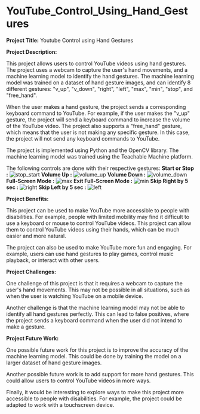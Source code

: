 # YouTube_Control_Using_Hand_Gestures
**Project Title:** Youtube Control using Hand Gestures

**Project Description:**

This project allows users to control YouTube videos using hand gestures. The project uses a webcam to capture the user's hand movements, and a machine learning model to identify the hand gestures. The machine learning model was trained on a dataset of hand gesture images, and can identify 8 different gestures: "v_up", "v_down", "right", "left", "max", "min", "stop", and "free_hand".

When the user makes a hand gesture, the project sends a corresponding keyboard command to YouTube. For example, if the user makes the "v_up" gesture, the project will send a keyboard command to increase the volume of the YouTube video. The project also supports a "free_hand" gesture, which means that the user is not making any specific gesture. In this case, the project will not send any keyboard commands to YouTube.

The project is implemented using Python and the OpenCV library. The machine learning model was trained using the Teachable Machine platform.

The following controls are done with their respective gestures:
**Start or Stop :** ![stop_start](https://github.com/racker9r/YouTube_Control_Using_Hand_Gestures/assets/111962760/39487be2-97e1-4fb5-9e90-fe975c411e8f)
**Volume Up :** ![volume_up](https://github.com/racker9r/YouTube_Control_Using_Hand_Gestures/assets/111962760/8ef8f366-c5cc-4702-8ef4-3a6465b8c980)
**Volume Down :** ![volume_down](https://github.com/racker9r/YouTube_Control_Using_Hand_Gestures/assets/111962760/c1339709-8e0d-455e-a14d-6df9cbc6cd98)
**Full-Screen Mode :** ![max](https://github.com/racker9r/YouTube_Control_Using_Hand_Gestures/assets/111962760/4c96c203-fd3c-4dc8-bc88-8cdfe46c9c02)
**Exit Full-Screen Mode :** ![min](https://github.com/racker9r/YouTube_Control_Using_Hand_Gestures/assets/111962760/8c27a493-33b0-4846-b262-1e8421de3d9e)
**Skip Right by 5 sec :** ![right](https://github.com/racker9r/YouTube_Control_Using_Hand_Gestures/assets/111962760/e1ee6b30-f3d1-44f5-b980-e59f0654fc35)
**Skip Left by 5 sec :** ![left](https://github.com/racker9r/YouTube_Control_Using_Hand_Gestures/assets/111962760/b748e28e-64aa-42f1-a38c-c9fd6b233392)

**Project Benefits:**

This project can be used to make YouTube more accessible to people with disabilities. For example, people with limited mobility may find it difficult to use a keyboard or mouse to control YouTube videos. This project can allow them to control YouTube videos using their hands, which can be much easier and more natural.

The project can also be used to make YouTube more fun and engaging. For example, users can use hand gestures to play games, control music playback, or interact with other users.

**Project Challenges:**

One challenge of this project is that it requires a webcam to capture the user's hand movements. This may not be possible in all situations, such as when the user is watching YouTube on a mobile device.

Another challenge is that the machine learning model may not be able to identify all hand gestures perfectly. This can lead to false positives, where the project sends a keyboard command when the user did not intend to make a gesture.

**Project Future Work:**

One possible future work for this project is to improve the accuracy of the machine learning model. This could be done by training the model on a larger dataset of hand gesture images.

Another possible future work is to add support for more hand gestures. This could allow users to control YouTube videos in more ways.

Finally, it would be interesting to explore ways to make this project more accessible to people with disabilities. For example, the project could be adapted to work with a touchscreen device.
